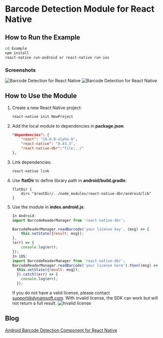 # Barcode Detection Module for React Native

## How to Run the Example

```bash
cd Example
npm install
react-native run-android or react-native run-ios
```

### Screenshots
![Barcode Detection for React Native](http://www.codepool.biz/wp-content/uploads/2017/04/react-native-barcode-detection.jpg)
![Barcode Detection for React Native](http://www.codepool.biz/wp-content/uploads/2017/04/react-native-barcode-result.png)

## How to Use the Module
1. Create a new React Native project:

    ```bash
    react-native init NewProject
    ```
2. Add the local module to dependencies in **package.json**: 

    ```json
    "dependencies": {
		"react": "16.0.0-alpha.6",
		"react-native": "0.43.3",
		"react-native-dbr":"file:../"
	},
    ```
3. Link dependencies:

    ```bash
    react-native link
    ```
4. Use **flatDir** to define library path in **android/build.gradle**:

    ```
    flatDir {
        dirs "$rootDir/../node_modules/react-native-dbr/android/lib"
    }
    ```

4. Use the module in **index.android.js**:

    ```javascript
    In Android:
    import BarcodeReaderManager from 'react-native-dbr';

    BarcodeReaderManager.readBarcode('your license key', (msg) => {
        this.setState({result: msg});
    }, 
    (err) => {
        console.log(err);
    });
    In iOS:
    import BarcodeReaderManager from 'react-native-dbr';
    BarcodeReaderManager.readBarcode('your license here').then((msg) =>{
      this.setState({result: msg});
      }).catch((err) => {
        console.log(err);
      });
    ```
    If you do not have a valid license, please contact <support@dynamsoft.com>. With invalid license, the SDK can work but will not return a full result.
    ![Invalid license](http://www.codepool.biz/wp-content/uploads/2017/04/react-native-barcode-license.png)

## Blog
[Android Barcode Detection Component for React Native](http://www.codepool.biz/android-barcode-detection-component-react-native.html)
